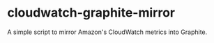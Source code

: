 cloudwatch-graphite-mirror
==========================

A simple script to mirror Amazon's CloudWatch metrics into Graphite.